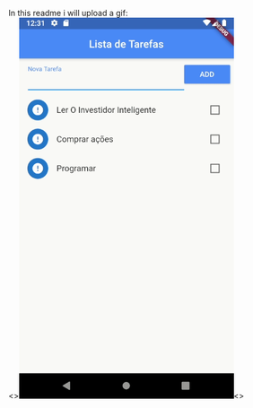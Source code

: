 In this readme i will upload a gif:\
<>![alt-text](https://github.com/perinm/flutter-apps/blob/master/Fotos%20de%20apps/to-do.gif)<\>
